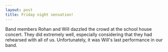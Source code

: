 ```yaml
---
layout: post
title: Friday night sensation!
---
```

Band members Rohan and Will dazzled the crowd at the school house concert. They did extremely well, especially considering that they had rehearsed with all of us.
Unfortunately, it was Will's last performance in our band.
